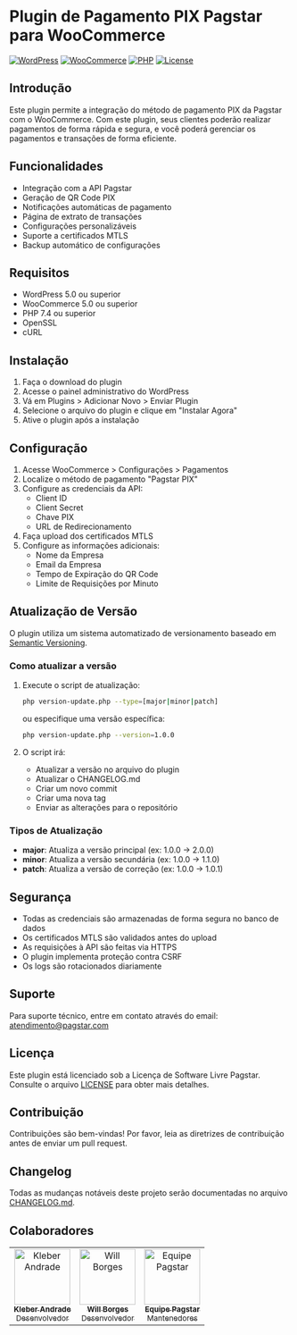 # Plugin de Pagamento PIX Pagstar para WooCommerce

[![WordPress](https://img.shields.io/badge/WordPress-%23117AC9.svg?style=for-the-badge&logo=WordPress&logoColor=white)](https://wordpress.org/)
[![WooCommerce](https://img.shields.io/badge/WooCommerce-%23965A3E.svg?style=for-the-badge&logo=WooCommerce&logoColor=white)](https://woocommerce.com/)
[![PHP](https://img.shields.io/badge/PHP-%23777BB4.svg?style=for-the-badge&logo=php&logoColor=white)](https://php.net/)
[![License](https://img.shields.io/badge/License-MIT-green.svg?style=for-the-badge)](https://opensource.org/licenses/MIT)

## Introdução

Este plugin permite a integração do método de pagamento PIX da Pagstar com o WooCommerce. Com este plugin, seus clientes poderão realizar pagamentos de forma rápida e segura, e você poderá gerenciar os pagamentos e transações de forma eficiente.

## Funcionalidades

- Integração com a API Pagstar
- Geração de QR Code PIX
- Notificações automáticas de pagamento
- Página de extrato de transações
- Configurações personalizáveis
- Suporte a certificados MTLS
- Backup automático de configurações

## Requisitos

- WordPress 5.0 ou superior
- WooCommerce 5.0 ou superior
- PHP 7.4 ou superior
- OpenSSL
- cURL

## Instalação

1. Faça o download do plugin
2. Acesse o painel administrativo do WordPress
3. Vá em Plugins > Adicionar Novo > Enviar Plugin
4. Selecione o arquivo do plugin e clique em "Instalar Agora"
5. Ative o plugin após a instalação

## Configuração

1. Acesse WooCommerce > Configurações > Pagamentos
2. Localize o método de pagamento "Pagstar PIX"
3. Configure as credenciais da API:
   - Client ID
   - Client Secret
   - Chave PIX
   - URL de Redirecionamento
4. Faça upload dos certificados MTLS
5. Configure as informações adicionais:
   - Nome da Empresa
   - Email da Empresa
   - Tempo de Expiração do QR Code
   - Limite de Requisições por Minuto

## Atualização de Versão

O plugin utiliza um sistema automatizado de versionamento baseado em [Semantic Versioning](https://semver.org/lang/pt-BR/).

### Como atualizar a versão

1. Execute o script de atualização:
   ```bash
   php version-update.php --type=[major|minor|patch]
   ```
   ou especifique uma versão específica:
   ```bash
   php version-update.php --version=1.0.0
   ```

2. O script irá:
   - Atualizar a versão no arquivo do plugin
   - Atualizar o CHANGELOG.md
   - Criar um novo commit
   - Criar uma nova tag
   - Enviar as alterações para o repositório

### Tipos de Atualização

- **major**: Atualiza a versão principal (ex: 1.0.0 -> 2.0.0)
- **minor**: Atualiza a versão secundária (ex: 1.0.0 -> 1.1.0)
- **patch**: Atualiza a versão de correção (ex: 1.0.0 -> 1.0.1)

## Segurança

- Todas as credenciais são armazenadas de forma segura no banco de dados
- Os certificados MTLS são validados antes do upload
- As requisições à API são feitas via HTTPS
- O plugin implementa proteção contra CSRF
- Os logs são rotacionados diariamente

## Suporte

Para suporte técnico, entre em contato através do email: atendimento@pagstar.com

## Licença

Este plugin está licenciado sob a Licença de Software Livre Pagstar. Consulte o arquivo [LICENSE](LICENSE) para obter mais detalhes.

## Contribuição

Contribuições são bem-vindas! Por favor, leia as diretrizes de contribuição antes de enviar um pull request.

## Changelog

Todas as mudanças notáveis deste projeto serão documentadas no arquivo [CHANGELOG.md](CHANGELOG.md).

## Colaboradores

<table>
  <tr>
    <td align="center">
      <a href="https://github.com/kleberandrade">
        <img src="https://github.com/kleberandrade.png" width="100px;" alt="Kleber Andrade"/>
        <br />
        <sub><b>Kleber Andrade</b></sub>
        <br />
        <sub>Desenvolvedor</sub>
      </a>
    </td>
    <td align="center">
      <a href="https://github.com/WillBorgesDev">
        <img src="https://github.com/WillBorgesDev.png" width="100px;" alt="Will Borges"/>
        <br />
        <sub><b>Will Borges</b></sub>
        <br />
        <sub>Desenvolvedor</sub>
      </a>
    </td>
    <td align="center">
      <a href="https://github.com/pagstar">
        <img src="https://github.com/pagstar.png" width="100px;" alt="Equipe Pagstar"/>
        <br />
        <sub><b>Equipe Pagstar</b></sub>
        <br />
        <sub>Mantenedores</sub>
      </a>
    </td>
  </tr>
</table>
